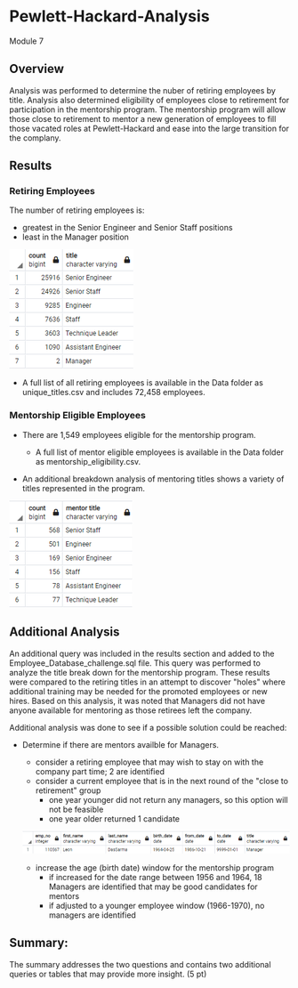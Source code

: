 # Pewlett-Hackard-Analysis
Module 7

## Overview

Analysis was performed to determine the nuber of retiring employees by title.  Analysis also determined eligibility of employees close to retirement for participation in the mentorship program. The mentorship program will allow those close to retirement to mentor a new generation of employees to fill those vacated roles at Pewlett-Hackard and ease into the large transition for the complany.

## Results

### Retiring Employees

The number of retiring employees is:
  - greatest in the Senior Engineer and Senior Staff positions
  - least in the Manager position
  
 ![](Images/retiring_titles.png)
 
 - A full list of all retiring employees is available in the Data folder as unique_titles.csv and includes 72,458 employees. 

### Mentorship Eligible Employees
 
- There are 1,549 employees eligible for the mentorship program. 
  - A full list of mentor eligible employees is available in the Data folder as mentorship_eligibility.csv.
  
- An additional breakdown analysis of mentoring titles shows a variety of titles represented in the program. 

![](Images/mentoring_titles.png)

## Additional Analysis

An additional query was included in the results section and added to the Employee_Database_challenge.sql file.  This query was performed to analyze the title break down for the mentorship program.  These results were compared to the retiring titles in an attempt to discover "holes" where additional training may be needed for the promoted employees or new hires.  Based on this analysis, it was noted that Managers did not have anyone available for mentoring as those retirees left the company.

Additional analysis was done to see if a possible solution could be reached:

- Determine if there are mentors availble for Managers.
  - consider a retiring employee that may wish to stay on with the company part time; 2 are identified
  - consider a current employee that is in the next round of the "close to retirement" group
     - one year younger did not return any managers, so this option will not be feasible
     - one year older returned 1 candidate 
     
  ![](Images/mentor_elig_64.png)
  
  - increase the age (birth date) window for the mentorship program
     - if increased for the date range between 1956 and 1964, 18 Managers are identified that may be good candidates for mentors
     - if adjusted to a younger employee window (1966-1970), no managers are identified

## Summary:


The summary addresses the two questions and contains two additional queries or tables that may provide more insight. (5 pt)
